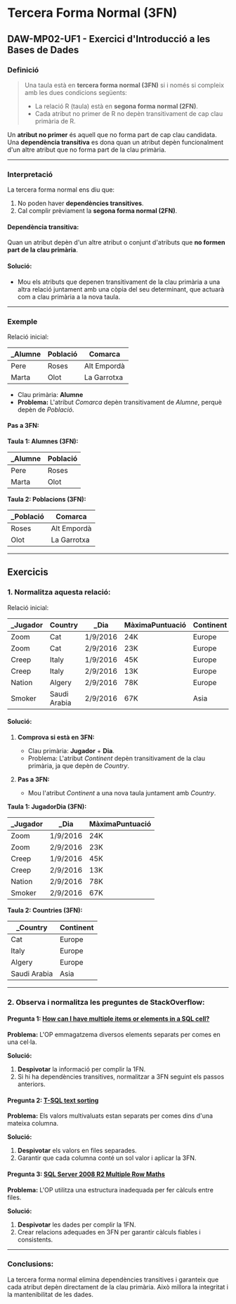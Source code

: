 # Tercera Forma Normal (3FN)  
## DAW-MP02-UF1 - Exercici d'Introducció a les Bases de Dades  

### **Definició**

> Una taula està en **tercera forma normal (3FN)** si i només si compleix amb les dues condicions següents:
> - La relació R (taula) està en **segona forma normal (2FN)**.  
> - Cada atribut no primer de R no depèn transitivament de cap clau primària de R.  

Un **atribut no primer** és aquell que no forma part de cap clau candidata. Una **dependència transitiva** es dona quan un atribut depèn funcionalment d'un altre atribut que no forma part de la clau primària.

---

### **Interpretació**

La tercera forma normal ens diu que:  
1. No poden haver **dependències transitives**.  
2. Cal complir prèviament la **segona forma normal (2FN)**.

#### Dependència transitiva:
Quan un atribut depèn d'un altre atribut o conjunt d'atributs que **no formen part de la clau primària**.

#### Solució:
- Mou els atributs que depenen transitivament de la clau primària a una altra relació juntament amb una còpia del seu determinant, que actuarà com a clau primària a la nova taula.

---

### **Exemple**

Relació inicial:  

| _Alumne | Població     | Comarca      |
|------------|-------------|--------------|
| Pere       | Roses       | Alt Empordà  |
| Marta      | Olot        | La Garrotxa  |

- Clau primària: **Alumne**  
- **Problema:** L'atribut *Comarca* depèn transitivament de *Alumne*, perquè depèn de *Població*.  

#### Pas a 3FN:

**Taula 1: Alumnes (3FN):**  

| _Alumne | Població     |
|------------|-------------|
| Pere       | Roses       |
| Marta      | Olot        |

**Taula 2: Poblacions (3FN):**  

| _Població | Comarca      |
|--------------|--------------|
| Roses        | Alt Empordà  |
| Olot         | La Garrotxa  |

---

## **Exercicis**

### **1. Normalitza aquesta relació:**

Relació inicial:  

| _Jugador | Country       | _Dia     | MàximaPuntuació | Continent |
|-------------|---------------|-------------|-----------------|-----------|
| Zoom        | Cat           | 1/9/2016    | 24K            | Europe    |
| Zoom        | Cat           | 2/9/2016    | 23K            | Europe    |
| Creep       | Italy         | 1/9/2016    | 45K            | Europe    |
| Creep       | Italy         | 2/9/2016    | 13K            | Europe    |
| Nation      | Algery        | 2/9/2016    | 78K            | Europe    |
| Smoker      | Saudi Arabia  | 2/9/2016    | 67K            | Asia      |

#### Solució:

1. **Comprova si està en 3FN:**  
   - Clau primària: **Jugador** + **Dia**.  
   - Problema: L'atribut *Continent* depèn transitivament de la clau primària, ja que depèn de *Country*.  

2. **Pas a 3FN:**  
   - Mou l'atribut *Continent* a una nova taula juntament amb *Country*.

**Taula 1: JugadorDia (3FN):**  

| _Jugador | _Dia     | MàximaPuntuació |
|-------------|-------------|-----------------|
| Zoom        | 1/9/2016    | 24K            |
| Zoom        | 2/9/2016    | 23K            |
| Creep       | 1/9/2016    | 45K            |
| Creep       | 2/9/2016    | 13K            |
| Nation      | 2/9/2016    | 78K            |
| Smoker      | 2/9/2016    | 67K            |

**Taula 2: Countries (3FN):**  

| _Country      | Continent |
|------------------|-----------|
| Cat              | Europe    |
| Italy            | Europe    |
| Algery           | Europe    |
| Saudi Arabia     | Asia      |

---

### **2. Observa i normalitza les preguntes de StackOverflow:**

#### Pregunta 1: [How can I have multiple items or elements in a SQL cell?](http://stackoverflow.com/questions/8593609/how-can-i-have-multiple-items-or-element-in-a-sql-cell)  
**Problema:** L'OP emmagatzema diversos elements separats per comes en una cel·la.  

**Solució:**  
1. **Despivotar** la informació per complir la 1FN.  
2. Si hi ha dependències transitives, normalitzar a 3FN seguint els passos anteriors.

#### Pregunta 2: [T-SQL text sorting](http://stackoverflow.com/questions/8976703/t-sql-text-sorting)  
**Problema:** Els valors multivaluats estan separats per comes dins d'una mateixa columna.  

**Solució:**  
1. **Despivotar** els valors en files separades.  
2. Garantir que cada columna conté un sol valor i aplicar la 3FN.

#### Pregunta 3: [SQL Server 2008 R2 Multiple Row Maths](http://stackoverflow.com/questions/18631178/sql-server-2008-r2-multiple-row-maths)  
**Problema:** L'OP utilitza una estructura inadequada per fer càlculs entre files.  

**Solució:**  
1. **Despivotar** les dades per complir la 1FN.  
2. Crear relacions adequades en 3FN per garantir càlculs fiables i consistents.

---

### **Conclusions:**  
La tercera forma normal elimina dependències transitives i garanteix que cada atribut depèn directament de la clau primària. Això millora la integritat i la mantenibilitat de les dades.
